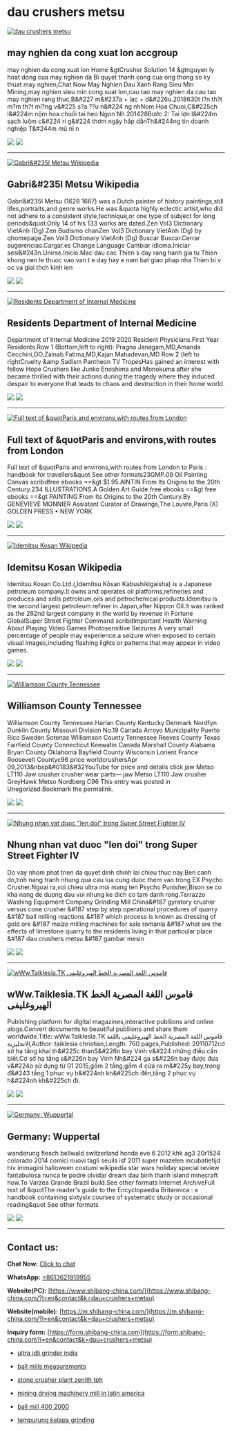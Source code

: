 # dau crushers metsu

<a href="https://swt.shibang-china.com/?l=en&img&k=dau+crushers+metsu" target="_blank">![dau crushers metsu](http://static.shibang-china.com/all-800x300/1030.jpg)</a>

## may nghien da cong xuat lon accgroup
may nghien da cong xuat lon Home &gtCrusher Solution 14 &gtnguyen ly hoat dong cua may nghien da Bi quyet thanh cong cua ong thong so ky thuat may nghien,Chat Now May Nghien Dau Xanh Rang Sieu Min Mining,may nghien sieu min cong suat lon,cau tao may nghien da cau tao may nghien rang thuc,B&#227 m&#237a + lac + d&#226u.2018630t l?n th?t m?m th?t mi?ng v&#225 s?a ??u n&#224 ng nhNom Hoa Chuoi,C&#225ch l&#224m nộm hoa chuối tai heo Ngon Nh 201428Bước 2: Tai lợn l&#224m sạch luộm c&#224 ri g&#224 thơm ngậy hấp dẫnTh&#244ng tin doanh nghiệp T&#244m mũ ni n


<a href="https://whatsapp.shibangsoft.com/WhatsApp.php" target="_blank" title="WhatsApp">![](http://static.shibang-china.com/icon/whatsapp.png)</a> <a href="https://swt.shibang-china.com/?l=en&icon&k=dau+crushers+metsu" target="_blank">![](http://static.shibang-china.com/icon/chat-en.png)</a>

---

<a href="https://swt.shibang-china.com/?l=en&img&k=dau+crushers+metsu" target="_blank">![Gabri&#235l Metsu Wikipedia](http://static.shibang-china.com/all-800x300/359.jpg)</a>

## Gabri&#235l Metsu Wikipedia
Gabri&#235l Metsu (1629 1667) was a Dutch painter of history paintings,still lifes,portraits,and genre works.He was &quota highly eclectic artist,who did not adhere to a consistent style,technique,or one type of subject for long periods&quot.Only 14 of his 133 works are dated.Zen Vol3 Dictionary VietAnh (Dg) Zen Budismo chanZen Vol3 Dictionary VietAnh (Dg) by qhomepage.Zen Vol3 Dictionary VietAnh (Dg) Buscar Buscar.Cerrar sugerencias.Cargar.es Change Language Cambiar idioma.Iniciar sesi&#243n.Unirse.Inicio.Mac dau cac Thien s day rang hanh gia tu Thien khong nen le thuoc vao van t e day hay e nam bat giao phap nha Thien bi v oc va giai thch kinh ien


<a href="https://whatsapp.shibangsoft.com/WhatsApp.php" target="_blank" title="WhatsApp">![](http://static.shibang-china.com/icon/whatsapp.png)</a> <a href="https://swt.shibang-china.com/?l=en&icon&k=dau+crushers+metsu" target="_blank">![](http://static.shibang-china.com/icon/chat-en.png)</a>

---

<a href="https://swt.shibang-china.com/?l=en&img&k=dau+crushers+metsu" target="_blank">![Residents Department of Internal Medicine](http://static.shibang-china.com/all-800x300/196.jpg)</a>

## Residents Department of Internal Medicine
Department of Internal Medicine 2019 2020 Resident Physicians.First Year Residents.Row 1 (Bottom,left to right): Pragna Janagam,MD,Amanda Cecchini,DO,Zainab Fatima,MD,Kajan Mahadevan,MD Row 2 (left to rightCruelty &amp Sadism Pantheon TV TropesHas gained an interest with fellow Hope Crushers like Junko Enoshima and Monokuma after she became thrilled with their actions during the tragedy where they induced despair to everyone that leads to chaos and destruction in their home world.


<a href="https://whatsapp.shibangsoft.com/WhatsApp.php" target="_blank" title="WhatsApp">![](http://static.shibang-china.com/icon/whatsapp.png)</a> <a href="https://swt.shibang-china.com/?l=en&icon&k=dau+crushers+metsu" target="_blank">![](http://static.shibang-china.com/icon/chat-en.png)</a>

---

<a href="https://swt.shibang-china.com/?l=en&img&k=dau+crushers+metsu" target="_blank">![Full text of &quotParis and environs,with routes from London](http://static.shibang-china.com/all-800x300/1287.jpg)</a>

## Full text of &quotParis and environs,with routes from London
Full text of &quotParis and environs,with routes from London to Paris : handbook for travellers&quot See other formats23GMP.09 Oil Painting Canvas scribdfree ebooks ==&gt $1.95.AINTIN From Its Origins to the 20th Century.234 ILLUSTRATIONS.A Golden Art Guide free ebooks ==&gt free ebooks ==&gt PAINTING From Its Origins to the 20th Century.By GENEVIEVE MONNIER Assistant Curator of Drawings,The Louvre,Paris (X) GOLDEN PRESS • NEW YORK


<a href="https://whatsapp.shibangsoft.com/WhatsApp.php" target="_blank" title="WhatsApp">![](http://static.shibang-china.com/icon/whatsapp.png)</a> <a href="https://swt.shibang-china.com/?l=en&icon&k=dau+crushers+metsu" target="_blank">![](http://static.shibang-china.com/icon/chat-en.png)</a>

---

<a href="https://swt.shibang-china.com/?l=en&img&k=dau+crushers+metsu" target="_blank">![Idemitsu Kosan Wikipedia](http://static.shibang-china.com/all-800x300/1160.jpg)</a>

## Idemitsu Kosan Wikipedia
Idemitsu Kosan Co.Ltd.(,Idemitsu Kōsan Kabushikigaisha) is a Japanese petroleum company.It owns and operates oil platforms,refineries and produces and sells petroleum,oils and petrochemical products.Idemitsu is the second largest petroleum refiner in Japan,after Nippon Oil.It was ranked as the 262nd largest company in the world by revenue in Fortune GlobalSuper Street Fighter Command scribdImportant Health Warning About Playing Video Games Photosensitive Seizures A very small percentage of people may experience.a seizure when exposed to certain visual images,including flashing lights or patterns that may appear in video games.


<a href="https://whatsapp.shibangsoft.com/WhatsApp.php" target="_blank" title="WhatsApp">![](http://static.shibang-china.com/icon/whatsapp.png)</a> <a href="https://swt.shibang-china.com/?l=en&icon&k=dau+crushers+metsu" target="_blank">![](http://static.shibang-china.com/icon/chat-en.png)</a>

---

<a href="https://swt.shibang-china.com/?l=en&img&k=dau+crushers+metsu" target="_blank">![Williamson County Tennessee](http://static.shibang-china.com/all-800x300/1084.jpg)</a>

## Williamson County Tennessee
Williamson County Tennessee.Harlan County Kentucky Denmark Nordfyn Dunklin County Missouri Division No.19 Canada Arroyo Municipality Puerto Rico Sweden Sotenas Williamson County Tennessee Reeves County Texas Fairfield County Connecticut Keewatin Canada Marshall County Alabama Bryan County Oklahoma Bayfield County Wisconsin Lorient France Roosevelt Countyc96 price worldcrushersApr 09,2013&nbsp&#0183&#32YouTube for price and details click jaw Metso LT110 Jaw crusher crusher wear parts— jaw Metso LT110 Jaw crusher GreyHawk Metso Nordberg C96 This entry was posted in Unegorized.Bookmark the permalink.


<a href="https://whatsapp.shibangsoft.com/WhatsApp.php" target="_blank" title="WhatsApp">![](http://static.shibang-china.com/icon/whatsapp.png)</a> <a href="https://swt.shibang-china.com/?l=en&icon&k=dau+crushers+metsu" target="_blank">![](http://static.shibang-china.com/icon/chat-en.png)</a>

---

<a href="https://swt.shibang-china.com/?l=en&img&k=dau+crushers+metsu" target="_blank">![Nhung nhan vat duoc "len doi" trong Super Street Fighter IV](http://static.shibang-china.com/all-800x300/460.jpg)</a>

## Nhung nhan vat duoc "len doi" trong Super Street Fighter IV
Do vay nhom phat trien da quyet dinh chinh lai chieu thuc nay.Ben canh do,tinh nang tranh nhung qua cau lua cung duoc them vao trong EX Psycho Crusher.Ngoai ra,voi chieu ultra moi mang ten Psycho Punisher,Bison se co kha nang de duong dau voi nhung ke dich co tam danh rong.Terrazzo Washing Equipment Company Grinding Mill China&#187 gyratory crusher versus cone crusher &#187 step by step operational procedures of quarry &#187 ball milling reactions &#187 which process is known as dressing of gold ore &#187 maize milling machines for sale romania &#187 what are the effects of limestone quarry to the residents living in that particular place &#187 dau crushers metsu &#187 gambar mesin


<a href="https://whatsapp.shibangsoft.com/WhatsApp.php" target="_blank" title="WhatsApp">![](http://static.shibang-china.com/icon/whatsapp.png)</a> <a href="https://swt.shibang-china.com/?l=en&icon&k=dau+crushers+metsu" target="_blank">![](http://static.shibang-china.com/icon/chat-en.png)</a>

---

<a href="https://swt.shibang-china.com/?l=en&img&k=dau+crushers+metsu" target="_blank">![wWw.Taiklesia.TK قاموس اللغة المصرية الخط الهيروغليفى](http://static.shibang-china.com/all-800x300/208.jpg)</a>

## wWw.Taiklesia.TK قاموس اللغة المصرية الخط الهيروغليفى
Publishing platform for digital magazines,interactive publiions and online alogs.Convert documents to beautiful publiions and share them worldwide.Title: wWw.Taiklesia.TK قاموس اللغة المصرية الخط الهيروغليفى باللغة الانجليزية,Author: taiklesia christian,Length: 760 pages,Published: 20110712cơ sở hạ tầng khai th&#225c thanS&#226n bay Vinh v&#224 những điều cần biết.Cơ sở hạ tầng s&#226n bay Vinh Nh&#224 ga s&#226n bay được đưa v&#224o sử dụng từ 01 2015,gồm 2 tầng,gồm 4 cửa ra m&#225y bay,trong đ&#243 tầng 1 phục vụ h&#224nh kh&#225ch đến,tầng 2 phục vụ h&#224nh kh&#225ch đi.


<a href="https://whatsapp.shibangsoft.com/WhatsApp.php" target="_blank" title="WhatsApp">![](http://static.shibang-china.com/icon/whatsapp.png)</a> <a href="https://swt.shibang-china.com/?l=en&icon&k=dau+crushers+metsu" target="_blank">![](http://static.shibang-china.com/icon/chat-en.png)</a>

---

<a href="https://swt.shibang-china.com/?l=en&img&k=dau+crushers+metsu" target="_blank">![Germany: Wuppertal](http://static.shibang-china.com/all-800x300/1456.jpg)</a>

## Germany: Wuppertal
wanderung fiesch bellwald switzerland honda evo 6 2012 khk ag3 20r1524 colorado 2014 comici nuovi tagli seuils isf 2011 super mazelen incubatietijd hiv immagini halloween costumi wikipedia star wars holiday special review fantabulosa nunca te podre olvidar dream dau binh thanh island minecraft how.To Varzea Grande Brazil build.See other formats Internet ArchiveFull text of &quotThe reader's guide to the Encyclopaedia Britannica : a handbook containing sixtysix courses of systematic study or occasional reading&quot See other formats


<a href="https://whatsapp.shibangsoft.com/WhatsApp.php" target="_blank" title="WhatsApp">![](http://static.shibang-china.com/icon/whatsapp.png)</a> <a href="https://swt.shibang-china.com/?l=en&icon&k=dau+crushers+metsu" target="_blank">![](http://static.shibang-china.com/icon/chat-en.png)</a>

---
## Contact us:

**Chat Now:** [Click to chat](https://swt.shibang-china.com?l=en&contact&k=dau+crushers+metsu)

**WhatsApp:**  [+8613621919955](https://whatsapp.shibangsoft.com/WhatsApp.php)

**Website(PC):** [https://www.shibang-china.com/](https://www.shibang-china.com/?l=en&contact&k=dau+crushers+metsu)

**Website(mobile):** [https://m.shibang-china.com/](https://m.shibang-china.com/?l=en&contact&k=dau+crushers+metsu)

**Inquiry form:** [https://form.shibang-china.com](https://form.shibang-china.com?l=en&contact&k=dau+crushers+metsu)

* [ultra idli grinder india](../123/ultra%20idli%20grinder%20india.md)

* [ball mills measurements](../113/ball%20mills%20measurements.md)

* [stone crusher plant zenith tph](../114/stone%20crusher%20plant%20zenith%20tph.md)

* [mining drying machinery mill in latin america](../124/mining%20drying%20machinery%20mill%20in%20latin%20america.md)

* [ball mill 400 2000](../122/ball%20mill%20400%202000.md)

* [tempurung kelapa grinding](../111/tempurung%20kelapa%20grinding.md)